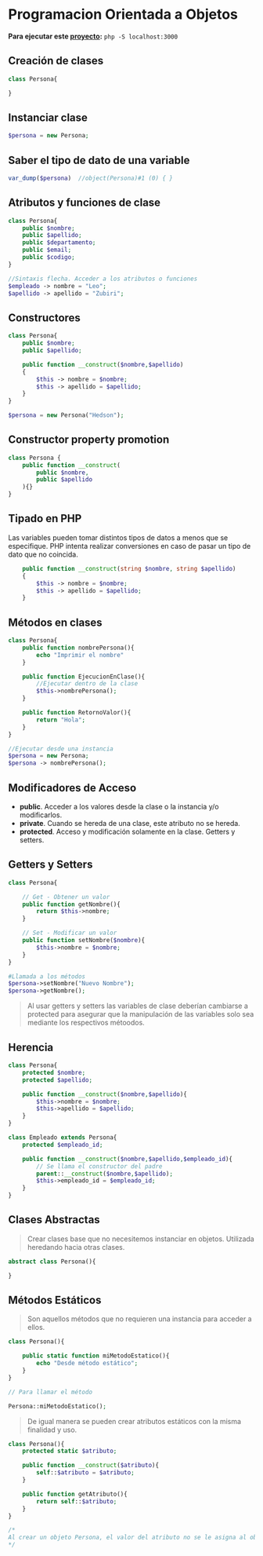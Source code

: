 # Programacion Orientada a Objetos

**Para ejecutar este [proyecto](https://github.com/Leo-Zubiri/PHP-POO):** ```php -S localhost:3000```

## Creación de clases

```php
class Persona{

}
```

## Instanciar clase

```php
$persona = new Persona;
```

## Saber el tipo de dato de una variable

```php
var_dump($persona)  //object(Persona)#1 (0) { } 
```

## Atributos y funciones de clase

```php
class Persona{
    public $nombre;
    public $apellido;
    public $departamento;
    public $email;
    public $codigo;
}

//Sintaxis flecha. Acceder a los atributos o funciones
$empleado -> nombre = "Leo";
$apellido -> apellido = "Zubiri";
```

## Constructores

```php
class Persona{
    public $nombre;
    public $apellido;

    public function __construct($nombre,$apellido)
    {
        $this -> nombre = $nombre;
        $this -> apellido = $apellido;
    }
}

$persona = new Persona("Hedson");
```

## Constructor property promotion

```php
class Persona {
    public function __construct(
        public $nombre,
        public $apellido
    ){}
}
```

## Tipado en PHP

Las variables pueden tomar distintos tipos de datos a menos que se especifique. PHP intenta realizar conversiones en caso de pasar un tipo de dato que no coincida.

```php
    public function __construct(string $nombre, string $apellido)
    {
        $this -> nombre = $nombre;
        $this -> apellido = $apellido;
    }
```

## Métodos en clases

```php
class Persona{
    public function nombrePersona(){
        echo "Imprimir el nombre"
    }

    public function EjecucionEnClase(){
        //Ejecutar dentro de la clase
        $this->nombrePersona();
    }

    public function RetornoValor(){
        return "Hola";
    }
}

//Ejecutar desde una instancia
$persona = new Persona;
$persona -> nombrePersona();

```

## Modificadores de Acceso

- **public**. Acceder a los valores desde la clase o la instancia y/o modificarlos.
- **private**. Cuando se hereda de una clase, este atributo no se hereda.
- **protected**. Acceso y modificación solamente en la clase. Getters y setters.

## Getters y Setters

```php
class Persona{

    // Get - Obtener un valor
    public function getNombre(){
        return $this->nombre;
    }

    // Set - Modificar un valor
    public function setNombre($nombre){
        $this->nombre = $nombre;
    }
}

#Llamada a los métodos
$persona->setNombre("Nuevo Nombre");
$persona->getNombre();
```
> Al usar getters y setters las variables de clase deberían cambiarse a protected para asegurar que la manipulación de las variables solo sea mediante los respectivos métoodos.

## Herencia

```php
class Persona{
    protected $nombre;
    protected $apellido;

    public function __construct($nombre,$apellido){
        $this->nombre = $nombre;
        $this->apellido = $apellido;
    }
}

class Empleado extends Persona{
    protected $empleado_id;

    public function __construct($nombre,$apellido,$empleado_id){
        // Se llama el constructor del padre
        parent::__construct($nombre,$apellido);
        $this->empleado_id = $empleado_id;
    }
}
```

## Clases Abstractas

> Crear clases base que no necesitemos instanciar en objetos. Utilizada heredando hacia otras clases.

```php
abstract class Persona(){

}
```

## Métodos Estáticos

> Son aquellos métodos que no requieren una instancia para acceder a ellos.

```php
class Persona(){

    public static function miMetodoEstatico(){
        echo "Desde método estático";
    }
}

// Para llamar el método

Persona::miMetodoEstatico();
```

> De igual manera se pueden crear atributos estáticos con la misma finalidad y uso.

```php
class Persona(){
    protected static $atributo;

    public function __construct($atributo){
        self::$atributo = $atributo;
    }

    public function getAtributo(){
        return self::$atributo;
    }
}

/*
Al crear un objeto Persona, el valor del atributo no se le asigna al objeto si no a la clase misma.
*/
```